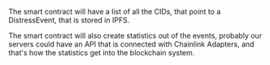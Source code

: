 The smart contract will have a list of all the CIDs, that point to a DistressEvent, that is stored in IPFS.

The smart contract will also create statistics out of the events, probably our servers could have an API that is connected with Chainlink Adapters, and that's how the statistics get into the blockchain system.